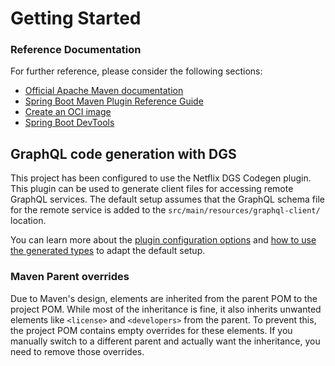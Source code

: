 # Getting Started

### Reference Documentation

For further reference, please consider the following sections:

* [Official Apache Maven documentation](https://maven.apache.org/guides/index.html)
* [Spring Boot Maven Plugin Reference Guide](https://docs.spring.io/spring-boot/3.4.1/maven-plugin)
* [Create an OCI image](https://docs.spring.io/spring-boot/3.4.1/maven-plugin/build-image.html)
* [Spring Boot DevTools](https://docs.spring.io/spring-boot/3.4.1/reference/using/devtools.html)

## GraphQL code generation with DGS

This project has been configured to use the Netflix DGS Codegen plugin.
This plugin can be used to generate client files for accessing remote GraphQL services.
The default setup assumes that the GraphQL schema file for the remote service is added to
the `src/main/resources/graphql-client/` location.

You can learn more about the [plugin configuration options](https://github.com/deweyjose/graphqlcodegen) and
[how to use the generated types](https://netflix.github.io/dgs/generating-code-from-schema/) to adapt the default setup.

### Maven Parent overrides

Due to Maven's design, elements are inherited from the parent POM to the project POM.
While most of the inheritance is fine, it also inherits unwanted elements like `<license>` and `<developers>` from the
parent.
To prevent this, the project POM contains empty overrides for these elements.
If you manually switch to a different parent and actually want the inheritance, you need to remove those overrides.

